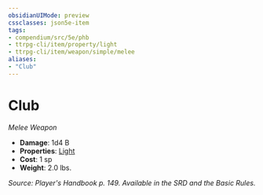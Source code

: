 ```yaml
---
obsidianUIMode: preview
cssclasses: json5e-item
tags:
- compendium/src/5e/phb
- ttrpg-cli/item/property/light
- ttrpg-cli/item/weapon/simple/melee
aliases: 
- "Club"
---
```

# Club
*Melee Weapon*  

- **Damage**: 1d4 B
- **Properties**: [Light](/compendium/rules/item-properties.md#Light)
- **Cost**: 1 sp
- **Weight**: 2.0 lbs.

*Source: Player's Handbook p. 149. Available in the SRD and the Basic Rules.*